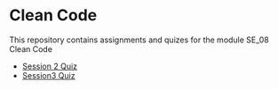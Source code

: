 # Clean Code
This repository contains assignments and quizes for the module SE_08 Clean Code

- [Session 2 Quiz](Session_2_Quiz.md)
- [Session3 Quiz](Session_3_Quiz.md)

